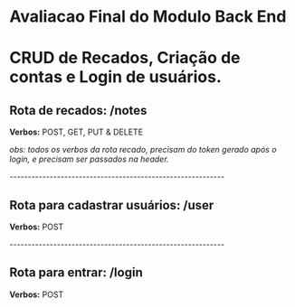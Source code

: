# Avaliacao Final do Modulo Back End

<h1>CRUD de Recados, Criação de contas e Login de usuários.</h1>
<h2>Rota de recados: /notes</h2>
<p><b>Verbos:</b> POST, GET, PUT & DELETE</p>
<p><i>obs: todos os verbos da rota recado, precisam do token gerado após o login, e precisam ser passados na header.</i></p>
<p>-----------------------------------------------------------</p>
<h2>Rota para cadastrar usuários: /user </h2>
<p><b>Verbos:</b> POST</p>
<p>-----------------------------------------------------------</p>
<h2>Rota para entrar: /login</h2>
<p><b>Verbos:</b> POST</p>
